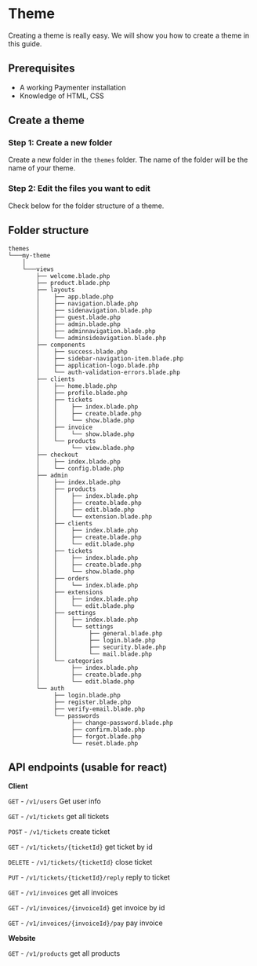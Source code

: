# Theme

Creating a theme is really easy. We will show you how to create a theme in this guide.

## Prerequisites
- A working Paymenter installation
- Knowledge of HTML, CSS 

## Create a theme
### Step 1: Create a new folder
Create a new folder in the `themes` folder. The name of the folder will be the name of your theme.

### Step 2: Edit the files you want to edit
Check below for the folder structure of a theme.

## Folder structure
```
themes
└───my-theme
    │
    └───views
        ├── welcome.blade.php
        ├── product.blade.php 
        ├── layouts
        │    ├── app.blade.php 
        │    ├── navigation.blade.php
        │    ├── sidenavigation.blade.php
        │    ├── guest.blade.php 
        │    ├── admin.blade.php
        │    ├── adminnavigation.blade.php
        │    └── adminsideavigation.blade.php 
        ├── components
        │    ├── success.blade.php
        │    ├── sidebar-navigation-item.blade.php
        │    ├── application-logo.blade.php
        │    └── auth-validation-errors.blade.php
        ├── clients 
        │    ├── home.blade.php
        │    ├── profile.blade.php
        │    ├── tickets
        │    │    ├── index.blade.php
        │    │    ├── create.blade.php
        │    │    └── show.blade.php
        │    ├── invoice
        │    │    └── show.blade.php
        │    └── products
        │         └── view.blade.php
        ├── checkout
        │    ├── index.blade.php
        │    └── config.blade.php
        ├── admin
        │    ├── index.blade.php
        │    ├── products
        │    │    ├── index.blade.php
        │    │    ├── create.blade.php
        │    │    ├── edit.blade.php
        │    │    └── extension.blade.php
        │    ├── clients
        │    │    ├── index.blade.php
        │    │    ├── create.blade.php
        │    │    └── edit.blade.php
        │    ├── tickets
        │    │    ├── index.blade.php
        │    │    ├── create.blade.php
        │    │    └── show.blade.php
        │    ├── orders
        │    │    └── index.blade.php
        │    ├── extensions
        │    │    ├── index.blade.php
        │    │    └── edit.blade.php
        │    ├── settings
        │    │    ├── index.blade.php
        │    │    └── settings
        │    │         ├── general.blade.php
        │    │         ├── login.blade.php
        │    │         ├── security.blade.php
        │    │         └── mail.blade.php
        │    └── categories
        │         ├── index.blade.php
        │         ├── create.blade.php
        │         └── edit.blade.php
        └── auth
             ├── login.blade.php
             ├── register.blade.php
             ├── verify-email.blade.php
             └── passwords
                  ├── change-password.blade.php
                  ├── confirm.blade.php
                  ├── forgot.blade.php
                  └── reset.blade.php
```

## API endpoints (usable for react)

**Client**

`GET` - `/v1/users` Get user info

`GET` - `/v1/tickets` get all tickets

`POST` - `/v1/tickets` create ticket

`GET` - `/v1/tickets/{ticketId}` get ticket by id

`DELETE` - `/v1/tickets/{ticketId}` close ticket

`PUT` - `/v1/tickets/{ticketId}/reply` reply to ticket

`GET` - `/v1/invoices` get all invoices

`GET` - `/v1/invoices/{invoiceId}` get invoice by id

`GET` - `/v1/invoices/{invoiceId}/pay` pay invoice

**Website**

`GET` - `/v1/products` get all products